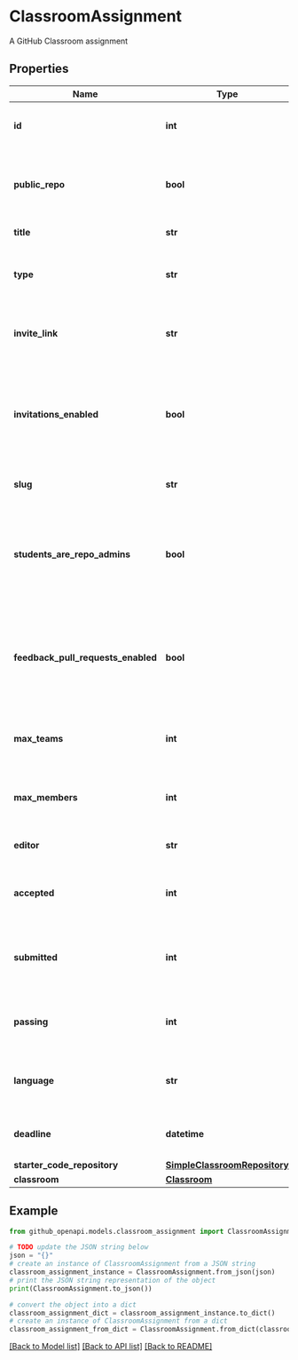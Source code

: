 # ClassroomAssignment

A GitHub Classroom assignment

## Properties

Name | Type | Description | Notes
------------ | ------------- | ------------- | -------------
**id** | **int** | Unique identifier of the repository. | 
**public_repo** | **bool** | Whether an accepted assignment creates a public repository. | 
**title** | **str** | Assignment title. | 
**type** | **str** | Whether it&#39;s a group assignment or individual assignment. | 
**invite_link** | **str** | The link that a student can use to accept the assignment. | 
**invitations_enabled** | **bool** | Whether the invitation link is enabled. Visiting an enabled invitation link will accept the assignment. | 
**slug** | **str** | Sluggified name of the assignment. | 
**students_are_repo_admins** | **bool** | Whether students are admins on created repository when a student accepts the assignment. | 
**feedback_pull_requests_enabled** | **bool** | Whether feedback pull request will be created when a student accepts the assignment. | 
**max_teams** | **int** | The maximum allowable teams for the assignment. | 
**max_members** | **int** | The maximum allowable members per team. | 
**editor** | **str** | The selected editor for the assignment. | 
**accepted** | **int** | The number of students that have accepted the assignment. | 
**submitted** | **int** | The number of students that have submitted the assignment. | 
**passing** | **int** | The number of students that have passed the assignment. | 
**language** | **str** | The programming language used in the assignment. | 
**deadline** | **datetime** | The time at which the assignment is due. | 
**starter_code_repository** | [**SimpleClassroomRepository**](SimpleClassroomRepository.md) |  | 
**classroom** | [**Classroom**](Classroom.md) |  | 

## Example

```python
from github_openapi.models.classroom_assignment import ClassroomAssignment

# TODO update the JSON string below
json = "{}"
# create an instance of ClassroomAssignment from a JSON string
classroom_assignment_instance = ClassroomAssignment.from_json(json)
# print the JSON string representation of the object
print(ClassroomAssignment.to_json())

# convert the object into a dict
classroom_assignment_dict = classroom_assignment_instance.to_dict()
# create an instance of ClassroomAssignment from a dict
classroom_assignment_from_dict = ClassroomAssignment.from_dict(classroom_assignment_dict)
```
[[Back to Model list]](../README.md#documentation-for-models) [[Back to API list]](../README.md#documentation-for-api-endpoints) [[Back to README]](../README.md)


